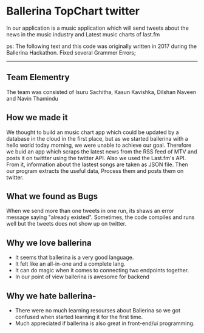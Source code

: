 # Ballerina TopChart twitter
In our application is a music application which will send tweets about the news in the music industry and Latest music charts of last.fm

ps: The following text and this code was originally written in 2017 during the Ballerina Hackathon. Fixed several Grammer Errors;

- - - -

## Team Elementry
The team was consisted of Isuru Sachitha, Kasun Kavishka, Dilshan Naveen and Navin Thamindu



## How we made it
We thought to build an music chart app which could be updated by a database in the cloud in the first place, but as we started ballerina with a hello world today morning, we were unable to achieve our goal.
Therefore we buid an app which scraps the latest news from the RSS feed of MTV and posts it on twittter using the twitter API. Also we used the Last.fm's API. From it, information about the lastest songs are taken as JSON file. Then our program extracts the useful data, Process them and posts them on twitter.



## What we found as Bugs
When we send more than one tweets in one run, its shaws an error message saying "already existed". Sometimes, the code compiles and runs well but the tweets does not show up on twitter. 



## Why we love ballerina
- It seems that ballerina is a very good language. 
- It felt like an all-in-one and a complete lang. 
- It can do magic when it comes to connecting two endpoints together. 
- In our point of view ballerina is awesome for backend



## Why we hate ballerina-
- There were no much learning resourses about Ballerina so we got confused when started learning it for the first time.
- Much appreciated if ballerina is also great in front-end/ui programming.
	
	
